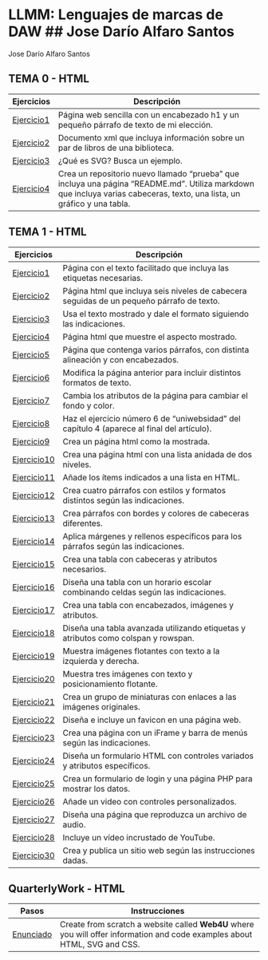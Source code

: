 # LLMM: Lenguajes de marcas de DAW ## Jose Darío Alfaro Santos
Jose Darío Alfaro Santos
## TEMA 0 - HTML
Ejercicios | Descripción
----------|-------------
[Ejercicio1](tema0/pagina.html) |Página web sencilla con un encabezado h1 y un pequeño párrafo de texto de mi elección.
[Ejercicio2](tema0/menu.xml) |Documento xml que incluya información sobre un par de libros de una biblioteca.
[Ejercicio3](tema0/ejercicio3) |¿Qué es SVG? Busca un ejemplo.
[Ejercicio4](https://github.com/jalfsan3108/prueba.git) |Crea un repositorio nuevo llamado “prueba” que incluya una página “README.md”. Utiliza markdown que incluya varias cabeceras, texto, una lista, un gráfico y una tabla.

## TEMA 1 - HTML
Ejercicios | Descripción
----------|-------------
[Ejercicio1](tema1/ejercicio1.html) |Página con el texto facilitado que incluya las etiquetas necesarias.
[Ejercicio2](tema1/ejercicio2.html) |Página html que incluya seis niveles de cabecera seguidas de un pequeño párrafo de texto.
[Ejercicio3](tema1/ejercicio3.html) |Usa el texto mostrado y dale el formato siguiendo las indicaciones.
[Ejercicio4](tema1/ejercicio4.html) |Página html que muestre el aspecto mostrado.
[Ejercicio5](tema1/ejercicio5.html) |Página que contenga varios párrafos, con distinta alineación y con encabezados.
[Ejercicio6](tema1/ejercicio6.html) |Modifica la página anterior para incluir distintos formatos de texto.
[Ejercicio7](tema1/ejercicio7.html) |Cambia los atributos de la página para cambiar el fondo y color.
[Ejercicio8](tema1/ejercicio8.html) |Haz el ejercicio número 6 de “uniwebsidad” del capítulo 4 (aparece al final del artículo).
[Ejercicio9](tema1/ejercicio9.html) |Crea un página html como la mostrada.
[Ejercicio10](tema1/ejercicio10.html) |Crea una página html con una lista anidada de dos niveles.  
[Ejercicio11](tema1/ejercicio11.html) |Añade los ítems indicados a una lista en HTML.  
[Ejercicio12](tema1/ejercicio12.html) |Crea cuatro párrafos con estilos y formatos distintos según las indicaciones.  
[Ejercicio13](tema1/ejercicio13.html) |Crea párrafos con bordes y colores de cabeceras diferentes.  
[Ejercicio14](tema1/ejercicio14.html) |Aplica márgenes y rellenos específicos para los párrafos según las indicaciones.  
[Ejercicio15](tema1/ejercicio15.html) |Crea una tabla con cabeceras y atributos necesarios.  
[Ejercicio16](tema1/ejercicio16.html) |Diseña una tabla con un horario escolar combinando celdas según las indicaciones.  
[Ejercicio17](tema1/ejercicio17.html) |Crea una tabla con encabezados, imágenes y atributos.  
[Ejercicio18](tema1/ejercicio18.html) |Diseña una tabla avanzada utilizando etiquetas y atributos como colspan y rowspan.  
[Ejercicio19](tema1/ejercicio19.html) |Muestra imágenes flotantes con texto a la izquierda y derecha.  
[Ejercicio20](tema1/ejercicio20.html) |Muestra tres imágenes con texto y posicionamiento flotante.  
[Ejercicio21](tema1/ejercicio21.html) |Crea un grupo de miniaturas con enlaces a las imágenes originales.  
[Ejercicio22](tema1/ejercicio22.html) |Diseña e incluye un favicon en una página web.  
[Ejercicio23](tema1/ejercicio23.html) |Crea una página con un iFrame y barra de menús según las indicaciones.  
[Ejercicio24](tema1/ejercicio24.html) |Diseña un formulario HTML con controles variados y atributos específicos.  
[Ejercicio25](tema1/ejercicio25.html) |Crea un formulario de login y una página PHP para mostrar los datos.  
[Ejercicio26](tema1/ejercicio26.html) |Añade un video con controles personalizados.  
[Ejercicio27](tema1/ejercicio27.html) |Diseña una página que reproduzca un archivo de audio.  
[Ejercicio28](tema1/ejercicio28.html) |Incluye un vídeo incrustado de YouTube.  
[Ejercicio30](tema1/ejercicio30.html) |Crea y publica un sitio web según las instrucciones dadas.

## QuarterlyWork - HTML
Pasos | Instrucciones
----------|-------------
[Enunciado](https://docs.google.com/document/d/195xAKsWE7OtO02Cr3YGRjn8qBjdKhDQ8aimYVjqdh6M/edit?tab=t.0) |Create from scratch a website called **Web4U** where you will offer information and code examples about HTML, SVG and CSS.

